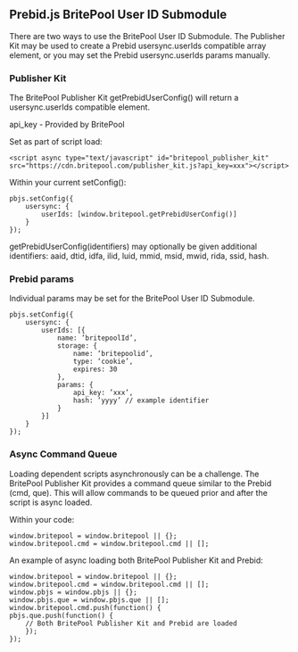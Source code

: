 ## Prebid.js BritePool User ID Submodule

There are two ways to use the BritePool User ID Submodule. The Publisher Kit may be used to create a Prebid usersync.userIds compatible array element, or you may set the Prebid usersync.userIds params manually.

### Publisher Kit

The BritePool Publisher Kit getPrebidUserConfig() will return a usersync.userIds compatible element.

api_key - Provided by BritePool

Set as part of script load:
```
<script async type="text/javascript" id="britepool_publisher_kit" src="https://cdn.britepool.com/publisher_kit.js?api_key=xxx"></script>
```

Within your current setConfig():
```
pbjs.setConfig({
    usersync: {
        userIds: [window.britepool.getPrebidUserConfig()]
    }
});
```

getPrebidUserConfig(identifiers) may optionally be given additional identifiers: aaid, dtid, idfa, ilid, luid, mmid, msid, mwid, rida, ssid, hash.

### Prebid params

Individual params may be set for the BritePool User ID Submodule.
```
pbjs.setConfig({
    usersync: {
        userIds: [{
            name: ’britepoolId’,
            storage: {
                name: ‘britepoolid’,
                type: ‘cookie’,
                expires: 30
            },
            params: {
                api_key: ’xxx’,
                hash: ’yyyy’ // example identifier
            }
        }]
    }
});
```

### Async Command Queue

Loading dependent scripts asynchronously can be a challenge. The BritePool Publisher Kit provides a command queue similar to the Prebid (cmd, que). This will allow commands to be queued prior and after the script is async loaded.

Within your code:
```
window.britepool = window.britepool || {};
window.britepool.cmd = window.britepool.cmd || [];
```

An example of async loading both BritePool Publisher Kit and Prebid:
```
window.britepool = window.britepool || {};
window.britepool.cmd = window.britepool.cmd || [];
window.pbjs = window.pbjs || {};
window.pbjs.que = window.pbjs.que || [];
window.britepool.cmd.push(function() {
pbjs.que.push(function() {
	// Both BritePool Publisher Kit and Prebid are loaded
	});
});
```
